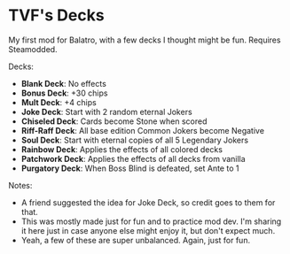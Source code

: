 # TVF's Decks

My first mod for Balatro, with a few decks I thought might be fun. Requires Steamodded.

Decks:
- **Blank Deck**: No effects
- **Bonus Deck**: +30 chips
- **Mult Deck**: +4 chips
- **Joke Deck**: Start with 2 random eternal Jokers
- **Chiseled Deck**: Cards become Stone when scored
- **Riff-Raff Deck**: All base edition Common Jokers become Negative
- **Soul Deck**: Start with eternal copies of all 5 Legendary Jokers
- **Rainbow Deck**: Applies the effects of all colored decks
- **Patchwork Deck**: Applies the effects of all decks from vanilla
- **Purgatory Deck**: When Boss Blind is defeated, set Ante to 1

Notes:
- A friend suggested the idea for Joke Deck, so credit goes to them for that.
- This was mostly made just for fun and to practice mod dev. I'm sharing it here just in case anyone else might enjoy it, but don't expect much.
- Yeah, a few of these are super unbalanced. Again, just for fun.
